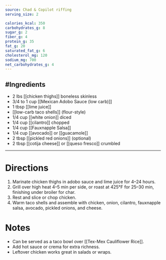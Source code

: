 ```yaml
---
source: Chad & Copilot riffing
serving_size: 2

calories_kcal: 350
carbohydrates_g: 8
sugar_g: 2
fiber_g: 4
protein_g: 35
fat_g: 20
saturated_fat_g: 6
cholesterol_mg: 120
sodium_mg: 700
net_carbohydrates_g: 4
---
```

#Ingredients
---
- 2 lbs [[chicken thighs]] boneless skinless  
- 3/4 to 1 cup [[Mexican Adobo Sauce (low carb)]]  
- 1 tbsp [[lime juice]]  
- [[low-carb taco shells]] (flour-style)  
- 1/4 cup [[white onion]] diced  
- 1/4 cup [[cilantro]] chopped  
- 1/4 cup [[Fauxnapple Salsa]]  
- 1/4 cup [[avocado]] or [[guacamole]]  
- 2 tbsp [[pickled red onions]] (optional)  
- 2 tbsp [[cotija cheese]] or [[queso fresco]] crumbled  
---

# Directions
1. Marinate chicken thighs in adobo sauce and lime juice for 4–24 hours.  
2. Grill over high heat 4–5 min per side, or roast at 425°F for 25–30 min, finishing under broiler for char.  
3. Rest and slice or chop chicken.  
4. Warm taco shells and assemble with chicken, onion, cilantro, fauxnapple salsa, avocado, pickled onions, and cheese.  

# Notes
- Can be served as a taco bowl over [[Tex-Mex Cauliflower Rice]].  
- Add hot sauce or crema for extra richness.  
- Leftover chicken works great in salads or wraps.